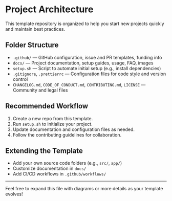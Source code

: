 # Project Architecture

This template repository is organized to help you start new projects quickly and maintain best practices.

## Folder Structure

- `.github/` — GitHub configuration, issue and PR templates, funding info
- `docs/` — Project documentation, setup guides, usage, FAQ, images
- `setup.sh` — Script to automate initial setup (e.g., install dependencies)
- `.gitignore`, `.prettierrc` — Configuration files for code style and version control
- `CHANGELOG.md`, `CODE_OF_CONDUCT.md`, `CONTRIBUTING.md`, `LICENSE` — Community and legal files

## Recommended Workflow

1. Create a new repo from this template.
2. Run `setup.sh` to initialize your project.
3. Update documentation and configuration files as needed.
4. Follow the contributing guidelines for collaboration.

## Extending the Template

- Add your own source code folders (e.g., `src/`, `app/`)
- Customize documentation in `docs/`
- Add CI/CD workflows in `.github/workflows/`

---

Feel free to expand this file with diagrams or more details as your template evolves!
